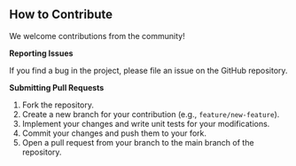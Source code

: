 ## How to Contribute

We welcome contributions from the community!

**Reporting Issues**

If you find a bug in the project, please file an issue on the GitHub repository. 

**Submitting Pull Requests**

1.  Fork the repository.
2. Create a new branch for your contribution (e.g., `feature/new-feature`).
3. Implement your changes and write unit tests for your modifications.
4. Commit your changes and push them to your fork.
5. Open a pull request from your branch to the main branch of the repository.
